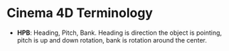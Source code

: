 # Cinema 4D Terminology

- **HPB**: Heading, Pitch, Bank. Heading is direction the object is pointing, pitch is up and down rotation, bank is rotation around the center.
